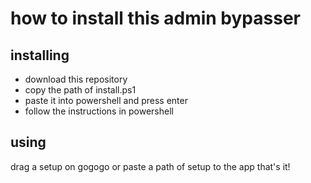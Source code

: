 # how to install this admin bypasser

## installing
- download this repository
- copy the path of install.ps1
- paste it into powershell and press enter
- follow the instructions in powershell

## using
drag a setup on gogogo or paste a path of setup to the app that's it!
